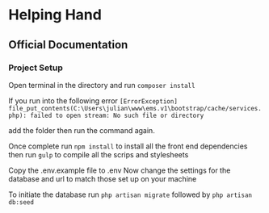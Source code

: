 # Helping Hand

## Official Documentation

### Project Setup

Open terminal in the directory and run `composer install`

If you run into the following error
`[ErrorException]
file_put_contents(C:\Users\julian\www\ems.v1\bootstrap/cache/services.php):
failed to open stream: No such file or directory`

add the folder then run the command again.

Once complete run `npm install` to install all the front end dependencies
then run `gulp` to compile all the scrips and stylesheets


Copy the .env.example file to .env
Now change the settings for the database and url to match those set up on your machine

To initiate the database run `php artisan migrate` followed by `php artisan db:seed`
